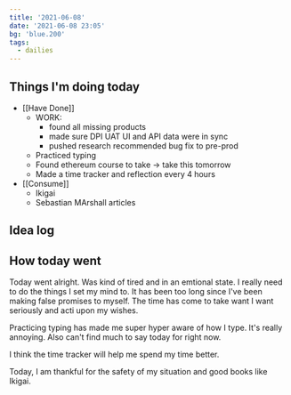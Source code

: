 ```yaml
---
title: '2021-06-08'
date: '2021-06-08 23:05'
bg: 'blue.200'
tags:
  - dailies
---
```


## Things I'm doing today

- [[Have Done]]
	- WORK:
		- found all missing products
		- made sure DPI UAT UI and API data were in sync
		- pushed research recommended bug fix to pre-prod
	- Practiced typing
	- Found ethereum course to take -> take this tomorrow 
	- Made a time tracker and reflection every 4 hours
- [[Consume]]
	- Ikigai
	- Sebastian MArshall articles

## Idea log


## How today went
Today went alright. Was kind of tired and in an emtional state. I really need to do the things I set my mind to. It has been too long since I've been making false promises to myself. The time has come to take want I want seriously and acti upon my wishes.

Practicing typing has made me super hyper aware of how I type. It's really annoying. Also can't find much to say today for right now. 

I think the time tracker will help me spend my time better.

Today, I am thankful for the safety of my situation and good books like Ikigai.